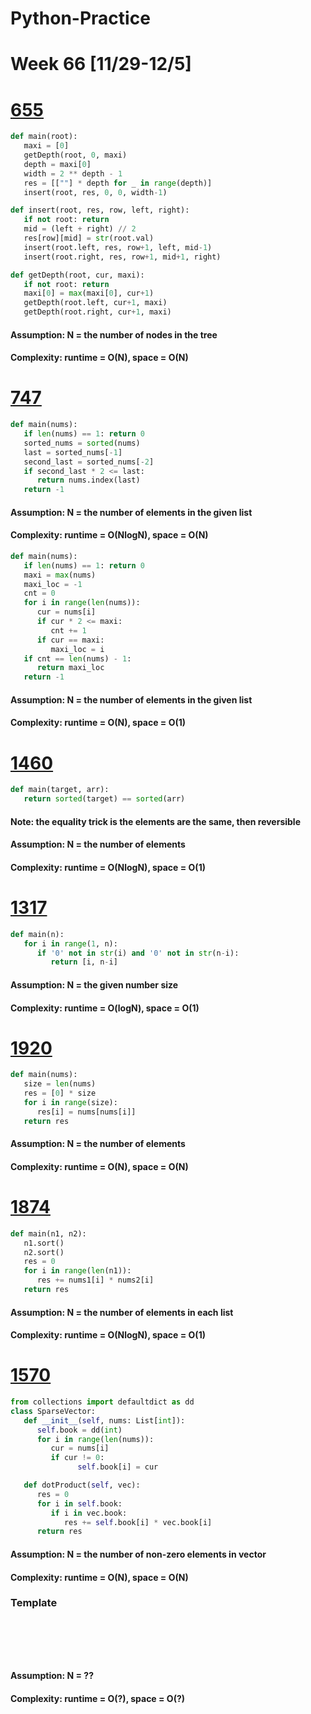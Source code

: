 # Python-Practice

# Week 66 [11/29-12/5]

# [655](https://leetcode.com/problems/print-binary-tree/)
```python
def main(root):
   maxi = [0]
   getDepth(root, 0, maxi)
   depth = maxi[0]
   width = 2 ** depth - 1
   res = [[""] * depth for _ in range(depth)]
   insert(root, res, 0, 0, width-1)

def insert(root, res, row, left, right):
   if not root: return
   mid = (left + right) // 2
   res[row][mid] = str(root.val)
   insert(root.left, res, row+1, left, mid-1)
   insert(root.right, res, row+1, mid+1, right)

def getDepth(root, cur, maxi):
   if not root: return
   maxi[0] = max(maxi[0], cur+1)
   getDepth(root.left, cur+1, maxi)
   getDepth(root.right, cur+1, maxi)
```
#### Assumption: N = the number of nodes in the tree
#### Complexity: runtime = O(N), space = O(N)

# [747](https://leetcode.com/problems/largest-number-at-least-twice-of-others/)
```python
def main(nums):
   if len(nums) == 1: return 0
   sorted_nums = sorted(nums)
   last = sorted_nums[-1]
   second_last = sorted_nums[-2]
   if second_last * 2 <= last:
      return nums.index(last)
   return -1
```
#### Assumption: N = the number of elements in the given list
#### Complexity: runtime = O(NlogN), space = O(N)
```python
def main(nums):
   if len(nums) == 1: return 0
   maxi = max(nums)
   maxi_loc = -1
   cnt = 0
   for i in range(len(nums)):
      cur = nums[i]
      if cur * 2 <= maxi:
         cnt += 1
      if cur == maxi:
         maxi_loc = i
   if cnt == len(nums) - 1:
      return maxi_loc
   return -1
```
#### Assumption: N = the number of elements in the given list
#### Complexity: runtime = O(N), space = O(1)

# [1460](https://leetcode.com/problems/make-two-arrays-equal-by-reversing-sub-arrays/)
```python
def main(target, arr):
   return sorted(target) == sorted(arr)
```
#### Note: the equality trick is the elements are the same, then reversible
#### Assumption: N = the number of elements
#### Complexity: runtime = O(NlogN), space = O(1)

# [1317](https://leetcode.com/problems/convert-integer-to-the-sum-of-two-no-zero-integers/)
```python
def main(n):
   for i in range(1, n):
      if '0' not in str(i) and '0' not in str(n-i):
         return [i, n-i]
```
#### Assumption: N = the given number size
#### Complexity: runtime = O(logN), space = O(1)

# [1920](https://leetcode.com/problems/build-array-from-permutation/)
```python
def main(nums):
   size = len(nums)
   res = [0] * size
   for i in range(size):
      res[i] = nums[nums[i]]
   return res
```
#### Assumption: N = the number of elements
#### Complexity: runtime = O(N), space = O(N)

# [1874](https://leetcode.com/problems/minimize-product-sum-of-two-arrays/)
```python
def main(n1, n2):
   n1.sort()
   n2.sort()
   res = 0
   for i in range(len(n1)):
      res += nums1[i] * nums2[i]
   return res
```
#### Assumption: N = the number of elements in each list
#### Complexity: runtime = O(NlogN), space = O(1)

# [1570](https://leetcode.com/problems/dot-product-of-two-sparse-vectors/)
```python
from collections import defaultdict as dd
class SparseVector:
   def __init__(self, nums: List[int]):
      self.book = dd(int)
      for i in range(len(nums)):
         cur = nums[i]
         if cur != 0:
               self.book[i] = cur

   def dotProduct(self, vec):
      res = 0
      for i in self.book:
         if i in vec.book:
            res += self.book[i] * vec.book[i]
      return res
```
#### Assumption: N = the number of non-zero elements in vector
#### Complexity: runtime = O(N), space = O(N)

### Template
# []()
```sql
```

# []()
```python
```
#### Assumption: N = ??
#### Complexity: runtime = O(?), space = O(?)
